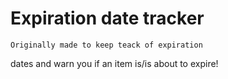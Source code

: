 # Expiration date tracker
    Originally made to keep teack of expiration
dates and warn you if an item is/is about to expire!
